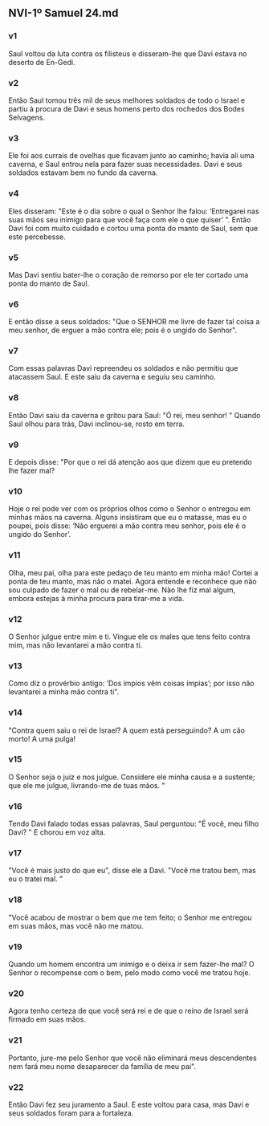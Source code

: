 ## NVI-1º Samuel 24.md
### v1
 Saul voltou da luta contra os filisteus e disseram-lhe que Davi estava no deserto de En-Gedi.
### v2
 Então Saul tomou três mil de seus melhores soldados de todo o Israel e partiu à procura de Davi e seus homens perto dos rochedos dos Bodes Selvagens.
### v3
 Ele foi aos currais de ovelhas que ficavam junto ao caminho; havia ali uma caverna, e Saul entrou nela para fazer suas necessidades. Davi e seus soldados estavam bem no fundo da caverna.
### v4
 Eles disseram: "Este é o dia sobre o qual o Senhor lhe falou: ‘Entregarei nas suas mãos seu inimigo para que você faça com ele o que quiser’ ". Então Davi foi com muito cuidado e cortou uma ponta do manto de Saul, sem que este percebesse.
### v5
 Mas Davi sentiu bater-lhe o coração de remorso por ele ter cortado uma ponta do manto de Saul.
### v6
 E então disse a seus soldados: "Que o SENHOR me livre de fazer tal coisa a meu senhor, de erguer a mão contra ele; pois é o ungido do Senhor".
### v7
 Com essas palavras Davi repreendeu os soldados e não permitiu que atacassem Saul. E este saiu da caverna e seguiu seu caminho.
### v8
 Então Davi saiu da caverna e gritou para Saul: "Ó rei, meu senhor! " Quando Saul olhou para trás, Davi inclinou-se, rosto em terra.
### v9
 E depois disse: "Por que o rei dá atenção aos que dizem que eu pretendo lhe fazer mal?
### v10
 Hoje o rei pode ver com os próprios olhos como o Senhor o entregou em minhas mãos na caverna. Alguns insistiram que eu o matasse, mas eu o poupei, pois disse: ‘Não erguerei a mão contra meu senhor, pois ele é o ungido do Senhor’.
### v11
 Olha, meu pai, olha para este pedaço de teu manto em minha mão! Cortei a ponta de teu manto, mas não o matei. Agora entende e reconhece que não sou culpado de fazer o mal ou de rebelar-me. Não lhe fiz mal algum, embora estejas à minha procura para tirar-me a vida.
### v12
 O Senhor julgue entre mim e ti. Vingue ele os males que tens feito contra mim, mas não levantarei a mão contra ti.
### v13
 Como diz o provérbio antigo: ‘Dos ímpios vêm coisas ímpias’; por isso não levantarei a minha mão contra ti".
### v14
 "Contra quem saiu o rei de Israel? A quem está perseguindo? A um cão morto! A uma pulga!
### v15
 O Senhor seja o juiz e nos julgue. Considere ele minha causa e a sustente; que ele me julgue, livrando-me de tuas mãos. "
### v16
 Tendo Davi falado todas essas palavras, Saul perguntou: "É você, meu filho Davi? " E chorou em voz alta.
### v17
 "Você é mais justo do que eu", disse ele a Davi. "Você me tratou bem, mas eu o tratei mal. "
### v18
 "Você acabou de mostrar o bem que me tem feito; o Senhor me entregou em suas mãos, mas você não me matou.
### v19
 Quando um homem encontra um inimigo e o deixa ir sem fazer-lhe mal? O Senhor o recompense com o bem, pelo modo como você me tratou hoje.
### v20
 Agora tenho certeza de que você será rei e de que o reino de Israel será firmado em suas mãos.
### v21
 Portanto, jure-me pelo Senhor que você não eliminará meus descendentes nem fará meu nome desaparecer da família de meu pai".
### v22
 Então Davi fez seu juramento a Saul. E este voltou para casa, mas Davi e seus soldados foram para a fortaleza.
